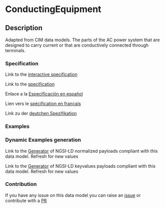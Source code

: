 # ConductingEquipment

## Description 

Adapted from CIM data models. The parts of the AC power system that are designed to carry current or that are conductively connected through terminals.
### Specification

Link to the [interactive specification](https://swagger.lab.fiware.org/?url=https://github.com/smart-data-models/dataModel.EnergyCIM/blob/master/ConductingEquipment/swagger.yaml)

Link to the [specification](https://github.com/smart-data-models/dataModel.EnergyCIM/blob/master/ConductingEquipment/doc/spec.md)

Enlace a la [Especificación en español](https://github.com/smart-data-models/dataModel.EnergyCIM/blob/master/ConductingEquipment/doc/spec_ES.md)

Lien vers le [spécification en français](https://github.com/smart-data-models/dataModel.EnergyCIM/blob/master/ConductingEquipment/doc/spec_FR.md)

Link zu der [deutchen Spezifikation](https://github.com/smart-data-models/dataModel.EnergyCIM/blob/master/ConductingEquipment/doc/spec_DE.md)
### Examples
### Dynamic Examples generation

Link to the [Generator](https://smartdatamodels.org/extra/ngsi-ld_generator_v0.92.php?schemaUrl=https://raw.githubusercontent.com/smart-data-models/dataModel.EnergyCIM/master/ConductingEquipment/schema.json&email=info@smartdatamodels.org) of NGSI-LD normalized payloads compliant with this data model. Refresh for new values

Link to the [Generator](https://smartdatamodels.org/extra/ngsi-ld_generator_keyvalues_v0.92.php?schemaUrl=https://raw.githubusercontent.com/smart-data-models/dataModel.EnergyCIM/master/ConductingEquipment/schema.json&email=info@smartdatamodels.org) of NGSI-LD keyvalues payloads compliant with this data model. Refresh for new values
### Contribution

 If you have any issue on this data model you can raise an [issue](https://github.com/smart-data-models/dataModel.EnergyCIM/issues)  or contribute with a [PR](https://github.com/smart-data-models/dataModel.EnergyCIM/pulls)